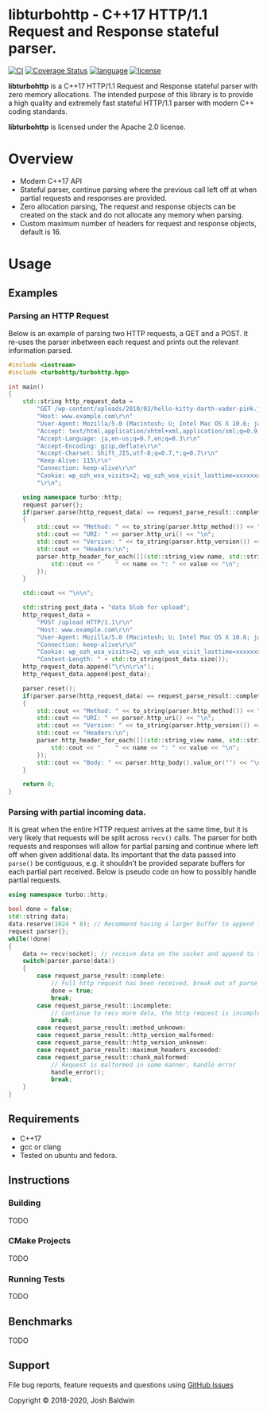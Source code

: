 libturbohttp - C++17 HTTP/1.1 Request and Response stateful parser.
===================================================================

[![CI](https://github.com/jbaldwin/libturbohttp/workflows/build/badge.svg)](https://github.com/jbaldwin/libturbohttp/workflows/build/badge.svg)
[![Coverage Status](https://coveralls.io/repos/github/jbaldwin/libturbohttp/badge.svg?branch=master)](https://coveralls.io/github/jbaldwin/libturbohttp?branch=master)
[![language][badge.language]][language]
[![license][badge.license]][license]

[badge.language]: https://img.shields.io/badge/language-C%2B%2B17-yellow.svg
[badge.license]: https://img.shields.io/badge/license-Apache--2.0-blue

[language]: https://en.wikipedia.org/wiki/C%2B%2B17
[license]: https://en.wikipedia.org/wiki/Apache_License

**libturbohttp** is a C++17 HTTP/1.1 Request and Response stateful parser with zero memory allocations.  The intended purpose of this library is to provide a high quality and extremely fast stateful HTTP/1.1 parser with modern C++ coding standards.

**libturbohttp** is licensed under the Apache 2.0 license.

# Overview #
* Modern C++17 API
* Stateful parser, continue parsing where the previous call left off at when partial requests and responses are provided.
* Zero allocation parsing, The request and response objects can be created on the stack and do not allocate any memory when parsing.
* Custom maximum number of headers for request and response objects, default is 16.

# Usage #

## Examples

### Parsing an HTTP Request

Below is an example of parsing two HTTP requests, a GET and a POST.  It re-uses the parser inbetween each request and prints out the relevant information parsed.

```C++
#include <iostream>
#include <turbohttp/turbohttp.hpp>

int main()
{
    std::string http_request_data =
        "GET /wp-content/uploads/2010/03/hello-kitty-darth-vader-pink.jpg HTTP/1.1\r\n"
        "Host: www.example.com\r\n"
        "User-Agent: Mozilla/5.0 (Macintosh; U; Intel Mac OS X 10.6; ja-JP-mac; rv:1.9.2.3) Gecko/20100401 Firefox/3.6.3 Pathtraq/0.9\r\n"
        "Accept: text/html,application/xhtml+xml,application/xml;q=0.9,*/*;q=0.8\r\n"
        "Accept-Language: ja,en-us;q=0.7,en;q=0.3\r\n"
        "Accept-Encoding: gzip,deflate\r\n"
        "Accept-Charset: Shift_JIS,utf-8;q=0.7,*;q=0.7\r\n"
        "Keep-Alive: 115\r\n"
        "Connection: keep-alive\r\n"
        "Cookie: wp_ozh_wsa_visits=2; wp_ozh_wsa_visit_lasttime=xxxxxxxxxx; __utma=xxxxxxxxx.xxxxxxxxxx.xxxxxxxxxx.xxxxxxxxxx.xxxxxxxxxx.x; __utmz=xxxxxxxxx.xxxxxxxxxx.x.x.utmccn=(referral)|utmcsr=reader.livedoor.com|utmcct=/reader/|utmcmd=referral\r\n"
        "\r\n";

    using namespace turbo::http;
    request parser{};
    if(parser.parse(http_request_data) == request_parse_result::complete)
    {
        std::cout << "Method: " << to_string(parser.http_method()) << "\n";
        std::cout << "URI: " << parser.http_uri() << "\n";
        std::cout << "Version: " << to_string(parser.http_version()) << "\n";
        std::cout << "Headers:\n";
        parser.http_header_for_each([](std::string_view name, std::string_view value) {
            std::cout << "    " << name << ": " << value << "\n";
        });
    }

    std::cout << "\n\n";

    std::string post_data = "data blob for upload";
    http_request_data =
        "POST /upload HTTP/1.1\r\n"
        "Host: www.example.com\r\n"
        "User-Agent: Mozilla/5.0 (Macintosh; U; Intel Mac OS X 10.6; ja-JP-mac; rv:1.9.2.3) Gecko/20100401 Firefox/3.6.3 Pathtraq/0.9\r\n"
        "Connection: keep-alive\r\n"
        "Cookie: wp_ozh_wsa_visits=2; wp_ozh_wsa_visit_lasttime=xxxxxxxxxx; __utma=xxxxxxxxx.xxxxxxxxxx.xxxxxxxxxx.xxxxxxxxxx.xxxxxxxxxx.x; __utmz=xxxxxxxxx.xxxxxxxxxx.x.x.utmccn=(referral)|utmcsr=reader.livedoor.com|utmcct=/reader/|utmcmd=referral\r\n"
        "Content-Length: " + std::to_string(post_data.size());
    http_request_data.append("\r\n\r\n");
    http_request_data.append(post_data);

    parser.reset();
    if(parser.parse(http_request_data) == request_parse_result::complete)
    {
        std::cout << "Method: " << to_string(parser.http_method()) << "\n";
        std::cout << "URI: " << parser.http_uri() << "\n";
        std::cout << "Version: " << to_string(parser.http_version()) << "\n";
        std::cout << "Headers:\n";
        parser.http_header_for_each([](std::string_view name, std::string_view value) {
            std::cout << "    " << name << ": " << value << "\n";
        });
        std::cout << "Body: " << parser.http_body().value_or("") << "\n";
    }

    return 0;
}
```

### Parsing with partial incoming data.

It is great when the entire HTTP request arrives at the same time, but it is very likely that requests will be split across `recv()` calls.  The parser for both requests and responses will allow for partial parsing and continue where left off when given additional data.  Its important that the data passed into `parse()` be contiguous, e.g. it shouldn't be provided separate buffers for each partial part received.  Below is pseudo code on how to possibly handle partial requests.

```C++
using namespace turbo::http;

bool done = false;
std::string data;
data.reserve(1024 * 8); // Recommend having a larger buffer to append into.
request parser{};
while(!done)
{
    data += recv(socket); // receive data on the socket and append to the buffer.
    switch(parser.parse(data))
    {
        case request_parse_result::complete:
            // Full http request has been received, break out of parse loop.
            done = true;
            break;
        case request_parse_result::incomplete:
            // Continue to recv more data, the http request is incomplete.
            break;
        case request_parse_result::method_unknown:
        case request_parse_result::http_version_malformed:
        case request_parse_result::http_version_unknown:
        case request_parse_result::maximum_headers_exceeded:
        case request_parse_result::chunk_malformed:
            // Request is malformed in some manner, handle error
            handle_error();
            break;
    }
}
```

## Requirements
* C++17
* gcc or clang
* Tested on ubuntu and fedora.

## Instructions

### Building
TODO

### CMake Projects
TODO

### Running Tests
TODO

## Benchmarks
TODO

## Support

File bug reports, feature requests and questions using [GitHub Issues](https://github.com/jbaldwin/libturbohttp/issues)

Copyright © 2018-2020, Josh Baldwin
